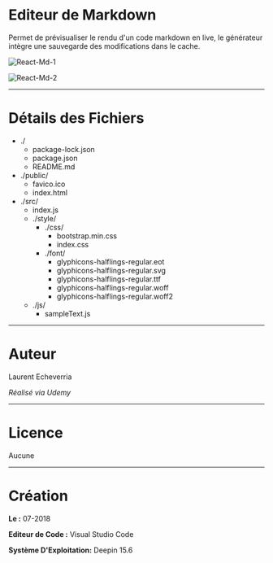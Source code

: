 # Editeur de Markdown

Permet de prévisualiser le rendu d'un code markdown en live, le générateur intègre une sauvegarde des modifications dans le cache. 

![React-Md-1](https://preview.ibb.co/dqRObo/Deepin_Capture_cran_20180714165240.png)

![React-Md-2](https://preview.ibb.co/gJ05p8/Deepin_Capture_cran_20180714165301.png)

---

# Détails des Fichiers

* ./
    * package-lock.json
    * package.json
    * README.md
* ./public/
    * favico.ico
    * index.html
* ./src/
    * index.js
    * ./style/
        * ./css/
            * bootstrap.min.css
            * index.css
        * ./font/
            * glyphicons-halflings-regular.eot
            * glyphicons-halflings-regular.svg
            * glyphicons-halflings-regular.ttf
            * glyphicons-halflings-regular.woff
            * glyphicons-halflings-regular.woff2
    * ./js/
        * sampleText.js

---

# Auteur

Laurent Echeverria

_Réalisé via Udemy_

---

# Licence

Aucune

---

# Création

**Le :** 07-2018

**Editeur de Code :** Visual Studio Code

**Système D'Exploitation:** Deepin 15.6
